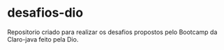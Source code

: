 # desafios-dio
Repositorio criado para realizar os desafios propostos pelo Bootcamp da Claro-java feito pela Dio.
